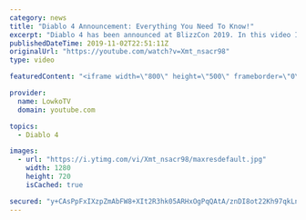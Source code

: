 ```yaml
---
category: news
title: "Diablo 4 Announcement: Everything You Need To Know!"
excerpt: "Diablo 4 has been announced at BlizzCon 2019. In this video I go over everything you need to know about this upcoming Blizzard Entertainment game."
publishedDateTime: 2019-11-02T22:51:11Z
originalUrl: "https://youtube.com/watch?v=Xmt_nsacr98"
type: video

featuredContent: "<iframe width=\"800\" height=\"500\" frameborder=\"0\" src=\"https://www.youtube.com/embed/Xmt_nsacr98\" allow=\"accelerometer; autoplay; encrypted-media; gyroscope; picture-in-picture\" allowfullscreen></iframe>"

provider:
  name: LowkoTV
  domain: youtube.com

topics:
  - Diablo 4

images:
  - url: "https://i.ytimg.com/vi/Xmt_nsacr98/maxresdefault.jpg"
    width: 1280
    height: 720
    isCached: true

secured: "y+CAsPpFxIXzpZmAbFW8+XIt2R3hk05ARHxOgPqQAtA/znDI8ot22Kh97qkLnT1NiuYRtfSUwf2PgYNW46RzI5cB03sAfRugyZGW0Gk1HyScZSGjrVR9JSjB2qc4mZbf/D680x98JNp54X3CNh4Tyc/Ul6mnj8eR61EJMGCMVYS+lH2PD7BZ0JKV3AKGccWSrbr9J2UVqs5Xe19F9ghcSsccPPX5WoJQ7vpbSnpXTEmzDH9VsSmIQE+kb31oDYHX6N1qFNUW0ncbxyolwHZGChsfxc3vwFc86Mgr92yD8AWmrWUDGN3Z5NB/t2CYPS4ZTmdER8Xp/NDwE16v/sn0aPmUMgM/rwB7kllsvpXmlldbLpI+xaP2/SOsMEk9B5S7lZj6gpPKCjU5HHfhj5FiOduLok7dRZR1YfKe1MMCNTfyLC0ih9oTT4nkxbwonfXM;8mDDz5+ZyUsyaGqHIXZWtA=="
---
```


